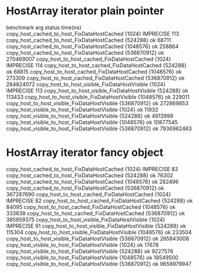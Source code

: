 # HostArray iterator plain pointer
benchmark                                                   arg                      status               time(ns)
copy_host_cached_to_host_FixDataHostCached                  {1024}                   IMPRECISE                 113
copy_host_cached_to_host_FixDataHostCached                  {524288}                 ok                      68711
copy_host_cached_to_host_FixDataHostCached                  {1048576}                ok                     258864
copy_host_cached_to_host_FixDataHostCached                  {536870912}              ok                  270469007
copy_host_to_host_cached_FixDataHostCached                  {1024}                   IMPRECISE                 114
copy_host_to_host_cached_FixDataHostCached                  {524288}                 ok                      68815
copy_host_to_host_cached_FixDataHostCached                  {1048576}                ok                     273309
copy_host_to_host_cached_FixDataHostCached                  {536870912}              ok                  284824072
copy_host_to_host_visible_FixDataHostVisible                {1024}                   IMPRECISE                 113
copy_host_to_host_visible_FixDataHostVisible                {524288}                 ok                     113433
copy_host_to_host_visible_FixDataHostVisible                {1048576}                ok                     229011
copy_host_to_host_visible_FixDataHostVisible                {536870912}              ok                  272869853
copy_host_visible_to_host_FixDataHostVisible                {1024}                   ok                      11932
copy_host_visible_to_host_FixDataHostVisible                {524288}                 ok                    4913999
copy_host_visible_to_host_FixDataHostVisible                {1048576}                ok                   10877545
copy_host_visible_to_host_FixDataHostVisible                {536870912}              ok                 7936962463

# HostArray iterator fancy object
copy_host_cached_to_host_FixDataHostCached                  {1024}                   IMPRECISE                  83
copy_host_cached_to_host_FixDataHostCached                  {524288}                 ok                      76302
copy_host_cached_to_host_FixDataHostCached                  {1048576}                ok                     282496
copy_host_cached_to_host_FixDataHostCached                  {536870912}              ok                  367287690
copy_host_to_host_cached_FixDataHostCached                  {1024}                   IMPRECISE                  82
copy_host_to_host_cached_FixDataHostCached                  {524288}                 ok                      84095
copy_host_to_host_cached_FixDataHostCached                  {1048576}                ok                     333638
copy_host_to_host_cached_FixDataHostCached                  {536870912}              ok                  385959375
copy_host_to_host_visible_FixDataHostVisible                {1024}                   IMPRECISE                  91
copy_host_to_host_visible_FixDataHostVisible                {524288}                 ok                     115304
copy_host_to_host_visible_FixDataHostVisible                {1048576}                ok                     233504
copy_host_to_host_visible_FixDataHostVisible                {536870912}              ok                  265843008
copy_host_visible_to_host_FixDataHostVisible                {1024}                   ok                      17678
copy_host_visible_to_host_FixDataHostVisible                {524288}                 ok                    9227576
copy_host_visible_to_host_FixDataHostVisible                {1048576}                ok                   18549500
copy_host_visible_to_host_FixDataHostVisible                {536870912}              ok                 9658979947
